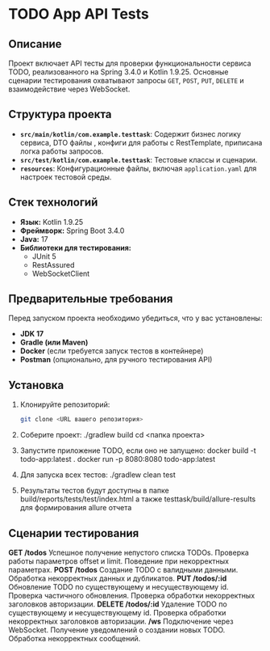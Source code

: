 # TODO App API Tests

## Описание
Проект включает API тесты для проверки функциональности сервиса TODO, реализованного на Spring 3.4.0 и Kotlin 1.9.25. 
Основные сценарии тестирования охватывают запросы `GET`, `POST`, `PUT`, `DELETE` и взаимодействие через WebSocket.

## Структура проекта
- **`src/main/kotlin/com.example.testtask`**: Содержит бизнес логику сервиса, DTO файлы , конфиги для работы с RestTemplate, приписана логка работы запросов.
- **`src/test/kotlin/com.example.testtask`**: Тестовые классы и сценарии.
- **`resources`**: Конфигурационные файлы, включая `application.yaml` для настроек тестовой среды.

## Стек технологий
- **Язык:** Kotlin 1.9.25
- **Фреймворк:** Spring Boot 3.4.0
- **Java:** 17
- **Библиотеки для тестирования:**
  - JUnit 5
  - RestAssured
  - WebSocketClient

## Предварительные требования
Перед запуском проекта необходимо убедиться, что у вас установлены:
- **JDK 17**
- **Gradle (или Maven)**
- **Docker** (если требуется запуск тестов в контейнере)
- **Postman** (опционально, для ручного тестирования API)

## Установка
1. Клонируйте репозиторий:
   ```bash
   git clone <URL вашего репозитория>

2. Соберите проект:
./gradlew build
   cd <папка проекта>

3. Запустите приложение TODO, если оно не запущено:
docker build -t todo-app:latest .
docker run -p 8080:8080 todo-app:latest

4. Для запуска всех тестов:
./gradlew clean test

5. Результаты тестов будут доступны в папке build/reports/tests/test/index.html а также testtask/build/allure-results для формирования allure отчета

## Сценарии тестирования
**GET /todos**
Успешное получение непустого списка TODOs.
Проверка работы параметров offset и limit.
Поведение при некорректных параметрах.
**POST /todos**
Создание TODO с валидными данными.
Обработка некорректных данных и дубликатов.
**PUT /todos/:id**
Обновление TODO по существующему и несуществующему id.
Проверка частичного обновления.
Проверка обработки некорректных заголовков авторизации.
**DELETE /todos/:id**
Удаление TODO по существующему и несуществующему id.
Проверка обработки некорректных заголовков авторизации.
**/ws**
Подключение через WebSocket.
Получение уведомлений о создании новых TODO.
Обработка некорректных сообщений.
